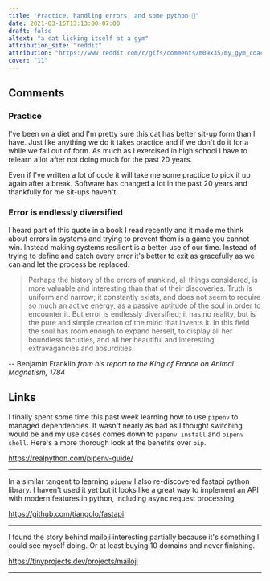 ```yaml
---
title: "Practice, handling errors, and some python 🐍"
date: 2021-03-16T13:13:00-07:00
draft: false
altext: "a cat licking itself at a gym"
attribution_site: "reddit"
attribution: "https://www.reddit.com/r/gifs/comments/m09x35/my_gym_coach_shows_how_to_do_situps/"
cover: "11"
---
```


## Comments

### Practice

I've been on a diet and I'm pretty sure this cat has better sit-up form than I have.
Just like anything we do it takes practice and if we don't do it for a while we fall out of form.
As much as I exercised in high school I have to relearn a lot after not doing much for the past 20 years.

Even if I've written a lot of code it will take me some practice to pick it up again after a break.
Software has changed a lot in the past 20 years and thankfully for me sit-ups haven't.

### Error is endlessly diversified

I heard part of this quote in a book I read recently and it made me think about errors in systems and trying to prevent them is a game you cannot win.
Instead making systems resilient is a better use of our time.
Instead of trying to define and catch every error it's better to exit as gracefully as we can and let the process be replaced.

>Perhaps the history of the errors of mankind, all things considered, is more valuable and interesting than that of their discoveries.
Truth is uniform and narrow; it constantly exists, and does not seem to require so much an active energy, as a passive aptitude of the soul in order to encounter it.
But error is endlessly diversified; it has no reality, but is the pure and simple creation of the mind that invents it.
In this field the soul has room enough to expand herself, to display all her boundless faculties, and all her beautiful and interesting extravagancies and absurdities.

-- Benjamin Franklin _from his report to the King of France on Animal Magnetism, 1784_

## Links

I finally spent some time this past week learning how to use `pipenv` to managed dependencies.
It wasn't nearly as bad as I thought switching would be and my use cases comes down to `pipenv install` and `pipenv shell`.
Here's a more thorough look at the benefits over `pip`.

https://realpython.com/pipenv-guide/

---

In a similar tangent to learning `pipenv` I also re-discovered fastapi python library.
I haven't used it yet but it looks like a great way to implement an API with modern features in python, including async request processing.

https://github.com/tiangolo/fastapi

---

I found the story behind mailoji interesting partially because it's something I could see myself doing.
Or at least buying 10 domains and never finishing.

https://tinyprojects.dev/projects/mailoji

---